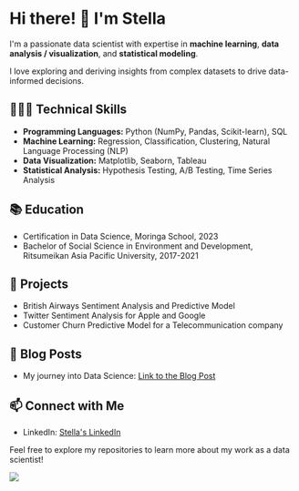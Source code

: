 # Hi there! 👋 I'm Stella

I'm a passionate data scientist with expertise in **machine learning**, **data analysis / visualization**, and **statistical modeling**. 

I love exploring and deriving insights from complex datasets to drive data-informed decisions.

## 👩🏾‍💻 Technical Skills

- **Programming Languages:** Python (NumPy, Pandas, Scikit-learn), SQL
- **Machine Learning:** Regression, Classification, Clustering, Natural Language Processing (NLP)
- **Data Visualization:** Matplotlib, Seaborn, Tableau
- **Statistical Analysis:** Hypothesis Testing, A/B Testing, Time Series Analysis

## 📚 Education

- Certification in Data Science, Moringa School, 2023
- Bachelor of Social Science in Environment and Development, Ritsumeikan Asia Pacific University, 2017-2021

## 🚀 Projects

- British Airways Sentiment Analysis and Predictive Model
- Twitter Sentiment Analysis for Apple and Google
- Customer Churn Predictive Model for a Telecommunication company

  
## 📝 Blog Posts

- My journey into Data Science: [Link to the Blog Post](https://stellacherotich.medium.com/my-journey-into-data-science-2900c568de29)

## 📫 Connect with Me

- LinkedIn: [Stella's LinkedIn](https://www.linkedin.com/in/stella-cherotich/)

Feel free to explore my repositories to learn more about my work as a data scientist!


![](https://komarev.com/ghpvc/?username=stellacherotich&color=BFA1B5&style=flat-square)
